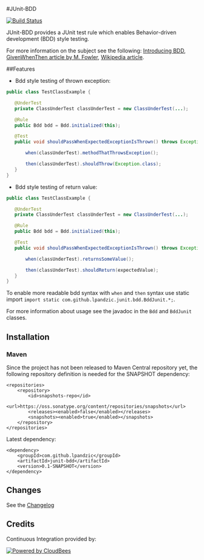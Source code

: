 #JUnit-BDD

[![Build Status](https://lpandzic.ci.cloudbees.com/buildStatus/icon?job=junit-bdd)](https://lpandzic.ci.cloudbees.com/job/junit-bdd/)

JUnit-BDD provides a JUnit test rule which enables Behavior-driven development (BDD) style testing. 

For more information on the subject see the following: [Introducing BDD](http://dannorth.net/introducing-bdd/), [GivenWhenThen article by M. Fowler](http://martinfowler.com/bliki/GivenWhenThen.html), [Wikipedia article](http://en.wikipedia.org/wiki/Behavior-driven_development).

##Features

- Bdd style testing of thrown exception:

```java
public class TestClassExample {

   @UnderTest
   private ClassUnderTest classUnderTest = new ClassUnderTest(...);

   @Rule
   public Bdd bdd = Bdd.initialized(this);

   @Test
   public void shouldPassWhenExpectedExceptionIsThrown() throws Exception {

       when(classUnderTest).methodThatThrowsException();

       then(classUnderTest).shouldThrow(Exception.class);
   }
}
```

- Bdd style testing of return value:

```java 
public class TestClassExample {

   @UnderTest
   private ClassUnderTest classUnderTest = new ClassUnderTest(...);

   @Rule
   public Bdd bdd = Bdd.initialized(this);

   @Test
   public void shouldPassWhenExpectedExceptionIsThrown() throws Exception {

       when(classUnderTest).returnsSomeValue();

	   then(classUnderTest).shouldReturn(expectedValue);
   }
}
```
To enable more readable bdd syntax with `when` and `then` syntax use static import 
`import static com.github.lpandzic.junit.bdd.BddJunit.*;`.

For more information about usage see the javadoc in the `Bdd` and `BddJunit` classes. 

## Installation

### Maven

Since the project has not been released to Maven Central repository yet, the following repository definition is needed for the SNAPSHOT dependency:
```
<repositories>
    <repository>
		<id>snapshots-repo</id>
		<url>https://oss.sonatype.org/content/repositories/snapshots</url>
		<releases><enabled>false</enabled></releases>
		<snapshots><enabled>true</enabled></snapshots>
	</repository>
</repositories>
```

Latest dependency:

```
<dependency>
    <groupId>com.github.lpandzic</groupId>
	<artifactId>junit-bdd</artifactId>
	<version>0.1-SNAPSHOT</version>
</dependency>
```

## Changes

See the [Changelog](https://github.com/lpandzic/junit-bdd/blob/master/CHANGELOG.md)

## Credits

Continuous Integration provided by:

[![Powered by CloudBees](http://www.cloudbees.com/sites/default/files/Button-Powered-by-CB.png)](http://www.cloudbees.com/sites/default/files/Button-Powered-by-CB.png)
